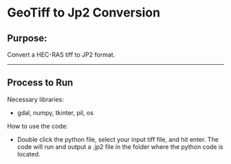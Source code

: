 # GeoTiff to Jp2 Conversion

## Purpose:

Convert a HEC-RAS tiff to JP2 format.

----
## Process to Run

Necessary libraries:
- gdal, numpy, tkinter, pil, os

How to use the code: 
- Double click the python file, select your input tiff file, and hit enter.
The code will run and output a .jp2 file in the folder where the python code is located.